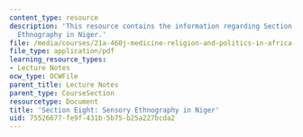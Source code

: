 ```yaml
---
content_type: resource
description: 'This resource contains the information regarding Section Eight: Sensory
  Ethnography in Niger.'
file: /media/courses/21a-460j-medicine-religion-and-politics-in-africa-and-the-african-diaspora-spring-2005/75526677fe9f431b5b75b25a227bcda2_MIT21A_460JS05_4_21_5_460j.pdf
file_type: application/pdf
learning_resource_types:
- Lecture Notes
ocw_type: OCWFile
parent_title: Lecture Notes
parent_type: CourseSection
resourcetype: Document
title: 'Section Eight: Sensory Ethnography in Niger'
uid: 75526677-fe9f-431b-5b75-b25a227bcda2
---
```

